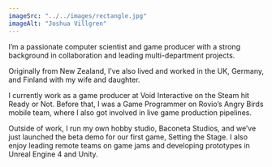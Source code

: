 ```yaml
---
imageSrc: "../../images/rectangle.jpg"
imageAlt: "Joshua Villgren"
---
```


I’m a passionate computer scientist and game producer with a strong background in collaboration and leading multi-department projects.

Originally from New Zealand, I’ve also lived and worked in the UK, Germany, and Finland with my wife and daughter.

I currently work as a game producer at Void Interactive on the Steam hit Ready or Not. Before that, I was a Game Programmer on Rovio’s Angry Birds mobile team, where I also got involved in live game production pipelines.

Outside of work, I run my own hobby studio, Baconeta Studios, and we’ve just launched the beta demo for our first game, Setting the Stage. I also enjoy leading remote teams on game jams and developing prototypes in Unreal Engine 4 and Unity.


